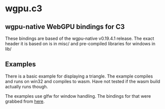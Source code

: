 # wgpu.c3
## wgpu-native WebGPU bindings for C3
These bindings are based of the wgpu-native v0.19.4.1 release. The exact header it is based on is in misc/ and pre-compiled libraries for windows in lib/

## Examples
There is a basic example for displaying a triangle. The example compiles and runs on win32 and compiles to wasm. Have not tested if the wasm build actually runs though.

The examples use glfw for window handling. The bindings for that were grabbed from [here](https://github.com/tonis2/opengl-examples/blob/main/dependencies/glfw.c3).